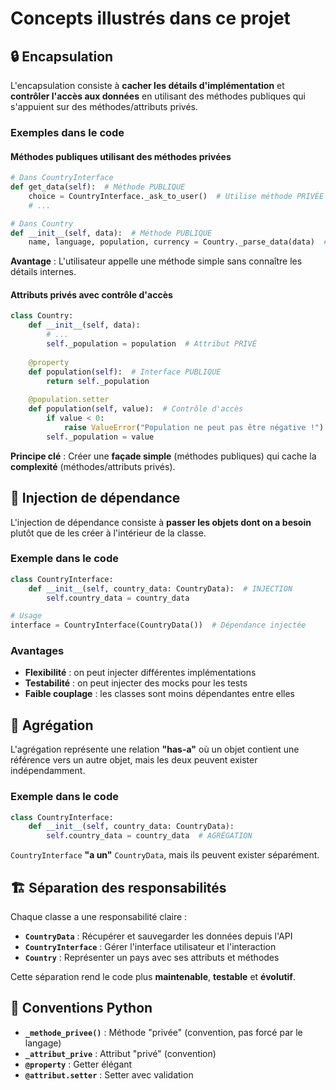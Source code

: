 # Concepts illustrés dans ce projet

## 🔒 Encapsulation

L'encapsulation consiste à **cacher les détails d'implémentation** et **contrôler l'accès aux données** en utilisant des méthodes publiques qui s'appuient sur des méthodes/attributs privés.

### Exemples dans le code

#### Méthodes publiques utilisant des méthodes privées

```python
# Dans CountryInterface
def get_data(self):  # Méthode PUBLIQUE
    choice = CountryInterface._ask_to_user()  # Utilise méthode PRIVÉE
    # ...

# Dans Country  
def __init__(self, data):  # Méthode PUBLIQUE
    name, language, population, currency = Country._parse_data(data)  # Utilise méthode PRIVÉE
```

**Avantage** : L'utilisateur appelle une méthode simple sans connaître les détails internes.

#### Attributs privés avec contrôle d'accès

```python
class Country:
    def __init__(self, data):
        # ...
        self._population = population  # Attribut PRIVÉ
    
    @property
    def population(self):  # Interface PUBLIQUE
        return self._population
    
    @population.setter
    def population(self, value):  # Contrôle d'accès
        if value < 0:
            raise ValueError("Population ne peut pas être négative !")
        self._population = value
```

**Principe clé** : Créer une **façade simple** (méthodes publiques) qui cache la **complexité** (méthodes/attributs privés).

## 💉 Injection de dépendance

L'injection de dépendance consiste à **passer les objets dont on a besoin** plutôt que de les créer à l'intérieur de la classe.

### Exemple dans le code

```python
class CountryInterface:
    def __init__(self, country_data: CountryData):  # INJECTION
        self.country_data = country_data

# Usage
interface = CountryInterface(CountryData())  # Dépendance injectée
```

### Avantages
- **Flexibilité** : on peut injecter différentes implémentations
- **Testabilité** : on peut injecter des mocks pour les tests
- **Faible couplage** : les classes sont moins dépendantes entre elles

## 🔗 Agrégation

L'agrégation représente une relation **"has-a"** où un objet contient une référence vers un autre objet, mais les deux peuvent exister indépendamment.

### Exemple dans le code

```python
class CountryInterface:
    def __init__(self, country_data: CountryData):
        self.country_data = country_data  # AGRÉGATION
```

`CountryInterface` **"a un"** `CountryData`, mais ils peuvent exister séparément.

## 🏗️ Séparation des responsabilités

Chaque classe a une responsabilité claire :

- **`CountryData`** : Récupérer et sauvegarder les données depuis l'API
- **`CountryInterface`** : Gérer l'interface utilisateur et l'interaction
- **`Country`** : Représenter un pays avec ses attributs et méthodes

Cette séparation rend le code plus **maintenable**, **testable** et **évolutif**.

## 🎯 Conventions Python

- **`_methode_privee()`** : Méthode "privée" (convention, pas forcé par le langage)
- **`_attribut_prive`** : Attribut "privé" (convention)
- **`@property`** : Getter élégant
- **`@attribut.setter`** : Setter avec validation